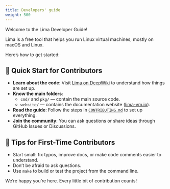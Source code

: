 ```yaml
---
title: Developers' guide
weight: 500
---
```


Welcome to the Lima Developer Guide!

Lima is a free tool that helps you run Linux virtual machines, mostly on macOS and Linux.

Here’s how to get started:

## 📌 Quick Start for Contributors

- **Learn about the code**: Visit [Lima on DeepWiki](https://deepwiki.com/lima-vm/lima) to understand how things are set up.
- **Know the main folders**:
  - `cmd/` and `pkg/` — contain the main source code.
  - `website/` — contains the documentation website ([lima-vm.io](https://lima-vm.io)).
- **Read the guide**: Follow the steps in [`CONTRIBUTING.md`](https://github.com/lima-vm/.github/blob/main/CONTRIBUTING.md) to set up everything.
- **Join the community**: You can ask questions or share ideas through GitHub Issues or Discussions.

## 🧠 Tips for First-Time Contributors

- Start small: fix typos, improve docs, or make code comments easier to understand.
- Don’t be afraid to ask questions.
- Use `make` to build or test the project from the command line.

We’re happy you’re here. Every little bit of contribution counts!

